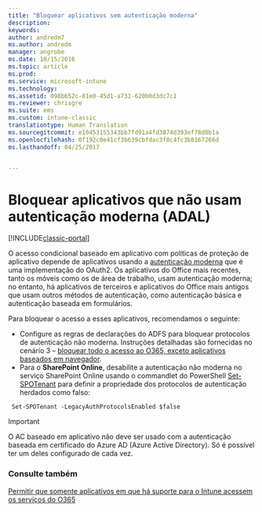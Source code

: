 ```yaml
---
title: "Bloquear aplicativos sem autenticação moderna"
description: 
keywords: 
author: andredm7
ms.author: andredm
manager: angrobe
ms.date: 10/15/2016
ms.topic: article
ms.prod: 
ms.service: microsoft-intune
ms.technology: 
ms.assetid: 098b652c-01e0-45d1-a731-620b0d3dc7c1
ms.reviewer: chrisgre
ms.suite: ems
ms.custom: intune-classic
translationtype: Human Translation
ms.sourcegitcommit: e10453155343bb7fd91a4fd3874d393ef78d0b1a
ms.openlocfilehash: 0f192c0e41cf3b639cbfdac3f8c4fc3b8167266d
ms.lasthandoff: 04/25/2017


---
```


# <a name="block-apps-that-do-not-use-modern-authentication-adal"></a>Bloquear aplicativos que não usam autenticação moderna (ADAL)

[!INCLUDE[classic-portal](../includes/classic-portal.md)]

O acesso condicional baseado em aplicativo com políticas de proteção de aplicativo depende de aplicativos usando a [autenticação moderna](https://support.office.com/article/Using-Office-365-modern-authentication-with-Office-clients-776c0036-66fd-41cb-8928-5495c0f9168a) que é uma implementação do OAuth2. Os aplicativos do Office mais recentes, tanto os móveis como os de área de trabalho, usam autenticação moderna; no entanto, há aplicativos de terceiros e aplicativos do Office mais antigos que usam outros métodos de autenticação, como autenticação básica e autenticação baseada em formulários.

Para bloquear o acesso a esses aplicativos, recomendamos o seguinte:

* Configure as regras de declarações do ADFS para bloquear protocolos de autenticação não moderna. Instruções detalhadas são fornecidas no cenário 3 – [bloquear todo o acesso ao O365, exceto aplicativos baseados em navegador](https://technet.microsoft.com/library/dn592182.aspx).
* Para o **SharePoint Online**, desabilite a autenticação não moderna no serviço SharePoint Online usando o commandlet do PowerShell [Set-SPOTenant](https://technet.microsoft.com/library/fp161390.aspx) para definir a propriedade dos protocolos de autenticação herdados como falso:

```
 Set-SPOTenant -LegacyAuthProtocolsEnabled $false

```


>[!IMPORTANT]
>O AC baseado em aplicativo não deve ser usado com a autenticação baseada em certificado do Azure AD (Azure Active Directory). Só é possível ter um deles configurado de cada vez.

### <a name="see-also"></a>Consulte também
[Permitir que somente aplicativos em que há suporte para o Intune acessem os serviços do O365](allow-policy-managed-apps-access-to-o365.md)

